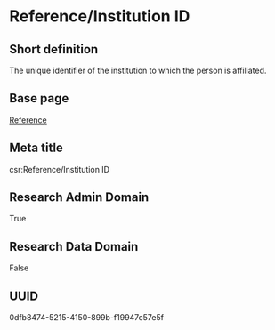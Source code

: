 # Reference/Institution ID
## Short definition
The unique identifier of the institution to which the person is affiliated.
## Base page
[Reference](../../Objects/Reference.md)
## Meta title
csr:Reference/Institution ID
## Research Admin Domain
True
## Research Data Domain
False
## UUID
0dfb8474-5215-4150-899b-f19947c57e5f

